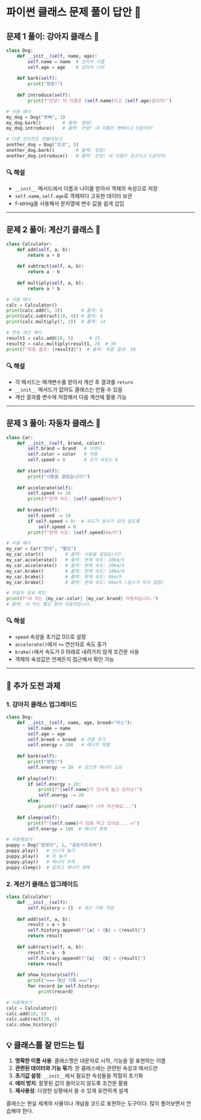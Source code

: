 # 파이썬 클래스 문제 풀이 답안 📝

## 문제 1 풀이: 강아지 클래스 🐶

```python
class Dog:
    def __init__(self, name, age):
        self.name = name  # 강아지 이름
        self.age = age    # 강아지 나이
    
    def bark(self):
        print("멍멍!")
    
    def introduce(self):
        print(f"안녕! 내 이름은 {self.name}이고 {self.age}살이야!")

# 사용 예시
my_dog = Dog("뽀삐", 3)
my_dog.bark()        # 출력: 멍멍!
my_dog.introduce()   # 출력: 안녕! 내 이름은 뽀삐이고 3살이야!

# 다른 강아지도 만들어보기
another_dog = Dog("초코", 5)
another_dog.bark()        # 출력: 멍멍!
another_dog.introduce()   # 출력: 안녕! 내 이름은 초코이고 5살이야!
```

### 🔍 해설
- `__init__` 메서드에서 이름과 나이를 받아서 객체의 속성으로 저장
- `self.name`, `self.age`로 객체마다 고유한 데이터 보관
- f-string을 사용해서 문자열에 변수 값을 쉽게 삽입

---

## 문제 2 풀이: 계산기 클래스 🧮

```python
class Calculator:
    def add(self, a, b):
        return a + b
    
    def subtract(self, a, b):
        return a - b
    
    def multiply(self, a, b):
        return a * b

# 사용 예시
calc = Calculator()
print(calc.add(5, 3))       # 출력: 8
print(calc.subtract(10, 4)) # 출력: 6
print(calc.multiply(7, 2))  # 출력: 14

# 연속 계산 예시
result1 = calc.add(10, 5)      # 15
result2 = calc.multiply(result1, 2)  # 30
print(f"최종 결과: {result2}")  # 출력: 최종 결과: 30
```

### 🔍 해설
- 각 메서드는 매개변수를 받아서 계산 후 결과를 `return`
- `__init__` 메서드가 없어도 클래스는 만들 수 있음
- 계산 결과를 변수에 저장해서 다음 계산에 활용 가능

---

## 문제 3 풀이: 자동차 클래스 🚗

```python
class Car:
    def __init__(self, brand, color):
        self.brand = brand   # 브랜드
        self.color = color   # 색깔
        self.speed = 0       # 초기 속도는 0
    
    def start(self):
        print("시동을 걸었습니다!")
    
    def accelerate(self):
        self.speed += 10
        print(f"현재 속도: {self.speed}km/h")
    
    def brake(self):
        self.speed -= 10
        if self.speed < 0:  # 속도가 음수가 되지 않도록
            self.speed = 0
        print(f"현재 속도: {self.speed}km/h")

# 사용 예시
my_car = Car("현대", "빨강")
my_car.start()        # 출력: 시동을 걸었습니다!
my_car.accelerate()   # 출력: 현재 속도: 10km/h
my_car.accelerate()   # 출력: 현재 속도: 20km/h
my_car.brake()        # 출력: 현재 속도: 10km/h
my_car.brake()        # 출력: 현재 속도: 0km/h
my_car.brake()        # 출력: 현재 속도: 0km/h (음수가 되지 않음)

# 자동차 정보 확인
print(f"내 차는 {my_car.color} {my_car.brand} 자동차입니다.")
# 출력: 내 차는 빨강 현대 자동차입니다.
```

### 🔍 해설
- `speed` 속성을 초기값 0으로 설정
- `accelerate()`에서 `+=` 연산자로 속도 증가
- `brake()`에서 속도가 0 아래로 내려가지 않게 조건문 사용
- 객체의 속성값은 언제든지 접근해서 확인 가능

---

## 🎯 추가 도전 과제

### 1. 강아지 클래스 업그레이드
```python
class Dog:
    def __init__(self, name, age, breed="믹스"):
        self.name = name
        self.age = age
        self.breed = breed  # 견종 추가
        self.energy = 100   # 에너지 레벨
    
    def bark(self):
        print("멍멍!")
        self.energy -= 10  # 짖으면 에너지 소모
    
    def play(self):
        if self.energy > 20:
            print(f"{self.name}가 신나게 놀고 있어요!")
            self.energy -= 20
        else:
            print(f"{self.name}가 너무 피곤해요...")
    
    def sleep(self):
        print(f"{self.name}가 잠을 자고 있어요... 💤")
        self.energy = 100  # 에너지 회복

# 사용해보기
puppy = Dog("멍멍이", 1, "골든리트리버")
puppy.play()   # 신나게 놀기
puppy.play()   # 또 놀기
puppy.play()   # 에너지 부족
puppy.sleep()  # 잠자고 에너지 회복
```

### 2. 계산기 클래스 업그레이드
```python
class Calculator:
    def __init__(self):
        self.history = []  # 계산 기록 저장
    
    def add(self, a, b):
        result = a + b
        self.history.append(f"{a} + {b} = {result}")
        return result
    
    def subtract(self, a, b):
        result = a - b
        self.history.append(f"{a} - {b} = {result}")
        return result
    
    def show_history(self):
        print("=== 계산 기록 ===")
        for record in self.history:
            print(record)

# 사용해보기
calc = Calculator()
calc.add(10, 5)
calc.subtract(20, 8)
calc.show_history()
```

## 💡 클래스를 잘 만드는 팁

1. **명확한 이름 사용**: 클래스명은 대문자로 시작, 기능을 잘 표현하는 이름
2. **관련된 데이터와 기능 묶기**: 한 클래스에는 관련된 속성과 메서드만
3. **초기값 설정**: `__init__`에서 필요한 속성들을 적절히 초기화
4. **에러 방지**: 잘못된 값이 들어오지 않도록 조건문 활용
5. **재사용성**: 다양한 상황에서 쓸 수 있게 유연하게 설계

클래스는 현실 세계의 사물이나 개념을 코드로 표현하는 도구이다.
많이 플어보면서 연습해야 한다.
